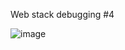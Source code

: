 Web stack debugging #4

![image](https://github.com/petboa/LEARNING-REPO/assets/112291489/fb64f35c-b1ba-4313-9543-f3d3e8e607b6)
